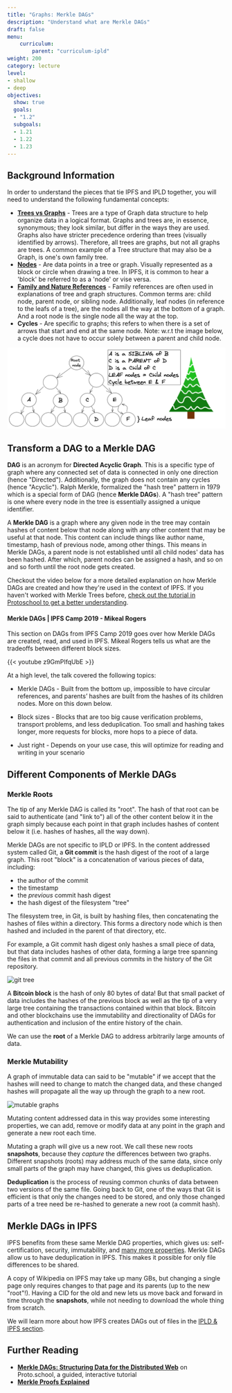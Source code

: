 ```yaml
---
title: "Graphs: Merkle DAGs"
description: "Understand what are Merkle DAGs"
draft: false
menu:
    curriculum:
        parent: "curriculum-ipld"
weight: 200
category: lecture
level:
- shallow
- deep
objectives:
  show: true
  goals:
  - "1.2"
  subgoals:
  - 1.21
  - 1.22
  - 1.23
---
```

## Background Information
In order to understand the pieces that tie IPFS and IPLD together, you will need to understand the following fundamental concepts:
- [**Trees vs Graphs**](https://towardsdatascience.com/graph-theory-introduction-to-trees-a34ab267fc28) - Trees are a type of Graph data structure to help organize data in a logical format. Graphs and trees are, in essence, synonymous; they look similar, but differ in the ways they are used. Graphs also have stricter precedence ordering than trees (visually identified by arrows). Therefore, all trees are graphs, but not all graphs are trees. A common example of a Tree structure that may also be a Graph, is one's own family tree.
- [**Nodes**](https://stackoverflow.com/questions/28762037/what-is-node-in-a-tree) - Are data points in a tree or graph. Visually represented as a block or circle when drawing a tree. In IPFS, it is common to hear a 'block' be referred to as a 'node' or vise versa. 
- [**Family and Nature References**](https://en.wikipedia.org/wiki/Tree_%28data_structure%29#Terminology) - Family references are often used in explanations of tree and graph structures. Common terms are: child node, parent node, or sibling node. Additionally, leaf nodes (in reference to the leafs of a tree), are the nodes all the way at the bottom of a graph. And a root node is the single node all the way at the top.
- **Cycles** - Are specific to graphs; this refers to when there is a set of arrows that start and end at the same node. Note: w.r.t the image below, a cycle does not have to occur solely between a parent and child node.

![Graph next to a nature tree](treevstree.png)

## Transform a DAG to a Merkle DAG
**DAG** is an acronym for **Directed Acyclic Graph**. This is a specific type of graph where any connected set of data is connected in only one direction (hence "Directed"). Additionally, the graph does not contain any cycles (hence "Acyclic"). Ralph Merkle, formalized the "hash tree" pattern in 1979 which is a special form of DAG (hence **Merkle DAGs**). A "hash tree" pattern is one where every node in the tree is essentially assigned a unique identifier. 

A **Merkle DAG** is a graph where any given node in the tree may contain hashes of content below that node along with any other content that may be useful at that node. This content can include things like author name, timestamp, hash of previous node, among other things. This means in Merkle DAGs, a parent node is not established until all child nodes' data has been hashed. After which, parent nodes can be assigned a hash, and so on and so forth until the root node gets created.

Checkout the video below for a more detailed explanation on how Merkle DAGs are created and how they're used in the context of IPFS. If you haven't worked with Merkle Trees before, [check out the tutorial in Protoschool to get a better understanding](https://proto.school/merkle-dags/01).

#### Merkle DAGs | IPFS Camp 2019 - Mikeal Rogers

This section on DAGs from IPFS Camp 2019 goes over how Merkle DAGs are created, read, and used in IPFS. Mikeal Rogers tells us what are the tradeoffs between different block sizes.

{{< youtube z9GmPIfqUbE >}}

At a high level, the talk covered the following topics:

* Merkle DAGs - Built from the bottom up, impossible to have circular references, and parents’ hashes are built from the hashes of its children nodes. More on this down below.

* Block sizes - Blocks that are too big cause verification problems, transport problems, and less deduplication. Too small and hashing takes longer, more requests for blocks, more hops to a piece of data. 

* Just right - Depends on your use case, this will optimize for reading and writing in your scenario

## Different Components of Merkle DAGs
### Merkle Roots

The tip of any Merkle DAG is called its "root". The hash of that root can be said to authenticate (and "link to") all of the other content below it in the graph simply because each point in that graph includes hashes of content below it (i.e. hashes of hashes, all the way down).

Merkle DAGs are not specific to IPLD or IPFS. In the content addressed system called Git, a **Git commit** is the hash digest of the root of a large graph. This root "block" is a concatenation of various pieces of data, including:

* the author of the commit
* the timestamp
* the _previous_ commit hash digest
* the hash digest of the filesystem "tree"

The filesystem tree, in Git, is built by hashing files, then concatenating the hashes of files within a directory. This forms a directory node which is then hashed and included in the parent of that directory, etc. 

For example, a Git commit hash digest only hashes a small piece of data, but that data includes hashes of other data, forming a large tree spanning the files in that commit and all previous commits in the history of the Git repository.

![git tree](overview.png)

A **Bitcoin block** is the hash of only 80 bytes of data! But that small packet of data includes the hashes of the previous block as well as the tip of a very large tree containing the transactions contained within that block. Bitcoin and other blockchains use the immutability and directionality of DAGs for authentication and inclusion of the entire history of the chain.

We can use the **root** of a Merkle DAG to address arbitrarily large amounts of data.

### Merkle Mutability

A graph of immutable data can said to be "mutable" if we accept that the hashes will need to change to match the changed data, and these changed hashes will propagate all the way up through the graph to a new root.

![mutable graphs](mutability.png)

Mutating content addressed data in this way provides some interesting properties, we can add, remove or modify data at any point in the graph and generate a new root each time.

Mutating a graph will give us a new root. We call these new roots **snapshots**, because they _capture_ the differences between two graphs. Different snapshots (roots) may address much of the same data, since only small parts of the graph may have changed, this gives us deduplication.

**Deduplication** is the process of reusing common chunks of data between two versions of the same file. Going back to Git, one of the ways that Git is efficient is that only the changes need to be stored, and only those changed parts of a tree need be re-hashed to generate a new root (a commit hash).

## Merkle DAGs in IPFS

IPFS benefits from these same Merkle DAG properties, which gives us: self-certification, security, immutability, and [many more properties](/curriculum/ipld/content-addressing-cids/#cids-are-immutable-links). Merkle DAGs allow us to have deduplication in IPFS. This makes it possible for only file differences to be shared. 

A copy of Wikipedia on IPFS may take up many GBs, but changing a single page only requires changes to that page and its parents (up to the new "root"!). Having a CID for the old and new lets us move back and forward in time through the **snapshots**, while not needing to download the whole thing from scratch.

We will learn more about how IPFS creates DAGs out of files in the [IPLD & IPFS section](/curriculum/ipld/ipld-and-ipfs/).

## Further Reading

* [**Merkle DAGs: Structuring Data for the Distributed Web**](https://proto.school/merkle-dags) on Proto.school, a guided, interactive tutorial
* [**Merkle Proofs Explained**](https://medium.com/crypto-0-nite/merkle-proofs-explained-6dd429623dc5)
